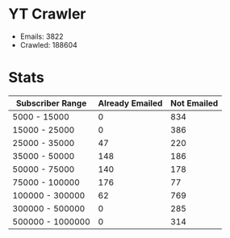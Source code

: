 # YT Crawler
- Emails: 3822
- Crawled: 188604

# Stats
| Subscriber Range  | Already Emailed | Not Emailed |
|-------|-------|-------|
| 5000 - 15000 | 0 | 834 |
| 15000 - 25000 | 0 | 386 |
| 25000 - 35000 | 47 | 220 |
| 35000 - 50000 | 148 | 186 |
| 50000 - 75000 | 140 | 178 |
| 75000 - 100000 | 176 | 77 |
| 100000 - 300000 | 62 | 769 |
| 300000 - 500000 | 0 | 285 |
| 500000 - 1000000 | 0 | 314 |

